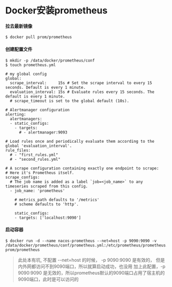 # Docker安装prometheus
#### 拉去最新镜像
```
$ docker pull prom/prometheus
```
#### 创建配置文件
```
$ mkdir -p /data/docker/prometheus/conf
$ touch prometheus.yml

# my global config
global:
  scrape_interval:     15s # Set the scrape interval to every 15 seconds. Default is every 1 minute.
  evaluation_interval: 15s # Evaluate rules every 15 seconds. The default is every 1 minute.
  # scrape_timeout is set to the global default (10s).

# Alertmanager configuration
alerting:
  alertmanagers:
  - static_configs:
    - targets:
      # - alertmanager:9093

# Load rules once and periodically evaluate them according to the global 'evaluation_interval'.
rule_files:
  # - "first_rules.yml"
  # - "second_rules.yml"

# A scrape configuration containing exactly one endpoint to scrape:
# Here it's Prometheus itself.
scrape_configs:
  # The job name is added as a label `job=<job_name>` to any timeseries scraped from this config.
  - job_name: 'prometheus'

    # metrics_path defaults to '/metrics'
    # scheme defaults to 'http'.

    static_configs:
    - targets: ['localhost:9090']

```
#### 启动容器
```
$ docker run -d --name nacos-prometheus --net=host -p 9090:9090 -v /data/docker/prometheus/conf/prometheus.yml:/etc/prometheus/prometheus.yml  prom/prometheus
```
> 此处本有坑, 不配置 --net=host 的时候， -p 9090:9090 是有效的， 但是内外网都访问不到9090端口，所以就算启动成功，也没用
> 加上此配置，-p 9090:9090 是无效的，所以prometheus默认的9090端口占用了宿主机的9090端口，此时是可以访问的